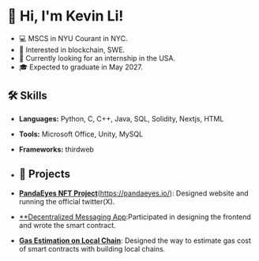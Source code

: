 # 👋 Hi, I'm Kevin Li!
- 💻 MSCS in NYU Courant in NYC.
- 🌱 Interested in blockchain, SWE.
- 🧠 Currently looking for an internship in the USA.
- 🎓 Expected to graduate in May 2027.


## 🛠 Skills
- **Languages:** Python, C, C++, Java, SQL, Solidity, Nextjs, HTML
- **Tools:** Microsoft Office, Unity, MySQL
- **Frameworks:** thirdweb

- ## 🚀 Projects
- [**PandaEyes NFT Project**](https://x.com/PandaEyesNFT)(https://pandaeyes.io/): Designed website and running the official twitter(X).
- [**Decentralized Messaging App](https://github.com/ChenYujunjks/NYUSH_Capstone_Project):Participated in designing the frontend and wrote the smart contract.
- [**Gas Estimation on Local Chain**](https://github.com/KevinLYT/ContractProject): Designed the way to estimate gas cost of smart contracts with building local chains.


